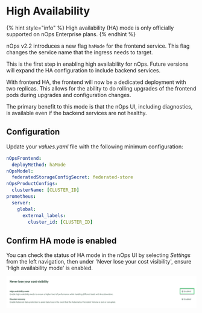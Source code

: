 # High Availability

{% hint style="info" %}
High availability (HA) mode is only officially supported on nOps Enterprise plans.
{% endhint %}

nOps v2.2 introduces a new flag `haMode` for the frontend service. This flag changes the service name that the ingress needs to target.

This is the first step in enabling high availability for nOps. Future versions will expand the HA configuration to include backend services.

With frontend HA, the frontend will now be a dedicated deployment with two replicas. This allows for the ability to do rolling upgrades of the frontend pods during upgrades and configuration changes.

The primary benefit to this mode is that the nOps UI, including diagnostics, is available even if the backend services are not healthy.

## Configuration

Update your *values.yaml* file with the following minimum configuration:

```yaml
nOpsFrontend:
  deployMethod: haMode
nOpsModel:
  federatedStorageConfigSecret: federated-store
nOpsProductConfigs:
  clusterName: [CLUSTER_ID]
prometheus:
  server:
    global:
      external_labels:
        cluster_id: [CLUSTER_ID]
```

## Confirm HA mode is enabled

You can check the status of HA mode in the nOps UI by selecting *Settings* from the left navigation, then under 'Never lose your cost visibility', ensure 'High availability mode' is enabled.

![High availability mode enabled](/images/high-availability-enabled.png)
